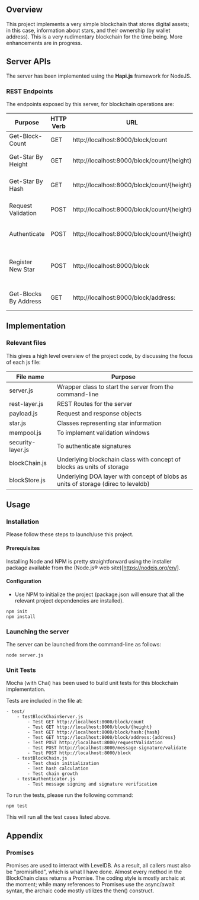 ## Overview

This project implements a very simple blockchain that stores digital assets; in this case, information about stars, and their ownership (by wallet address). This is a very rudimentary blockchain for the time being. More enhancements are in progress.

## Server APIs
The server has been implemented using the **Hapi.js** framework for NodeJS.

### REST Endpoints

The endpoints exposed by this server, for blockchain operations are:

| Purpose  | HTTP Verb | URL | Request-Body | Expected-Response |
| ------------- | ---------- | --- | ---------------------- | --- |
| Get-Block-Count  | GET  |  http://localhost:8000/block/count |     | "{count}" |
| Get-Star By Height | GET  |  http://localhost:8000/block/count/{height} | | "{JSON-of-block-object}" |
| Get-Star By Hash | GET  |  http://localhost:8000/block/count/{height} | | "{JSON-of-block-object}" |
| Request Validation  | POST  |  http://localhost:8000/block/count/{height} | | "{JSON-of-block-object}" |
| Authenticate  | POST  |  http://localhost:8000/block/count/{height} | | "{JSON-of-block-object}" |
| Register New Star  | POST  | http://localhost:8000/block  | { "body" : "{<Star Record(Digital Asset) JSON>" } | |
| Get-Blocks By Address | GET  |  http://localhost:8000/block/address:<Address> | | "{JSON List of Blocks}" |

## Implementation

### Relevant files

This gives a high level overview of the project code, by discussing the focus of each js file:

 | File name        | Purpose  |
 | ---------        | -------  |
 | server.js        | Wrapper class to start the server from the command-line |
 | rest-layer.js    | REST Routes for the server |
 | payload.js       | Request and response objects |
 | star.js          | Classes representing star information |
 | mempool.js       | To implement validation windows |
 | security-layer.js| To authenticate signatures |
 | blockChain.js    | Underlying blockchain class with concept of blocks as units of storage |
 | blockStore.js    | Underlying DOA layer with concept of blobs as units of storage (direc to leveldb) |

## Usage

### Installation

Please follow these steps to launch/use this project.

#### Prerequisites

Installing Node and NPM is pretty straightforward using the installer package available from the (Node.js® web site)[https://nodejs.org/en/].

#### Configuration

- Use NPM to initialize the project (package.json will ensure that all the relevant project dependencies are installed).
```
npm init
npm install
```

### Launching the server

The server can be launched from the command-line as follows:

```
node server.js
```

### Unit Tests

Mocha (with Chai) has been used to build unit tests for this blockchain implementation.

Tests are included in the file at:
```
- test/
    - testBlockChainServer.js
        - Test GET http://localhost:8000/block/count
        - Test GET http://localhost:8000/block/{height}
        - Test GET http://localhost:8000/block/hash:{hash}
        - Test GET http://localhost:8000/block/address:{address}
        - Test POST http://localhost:8000/requestValidation
        - Test POST http://localhost:8000/message-signature/validate
        - Test POST http://localhost:8000/block
    - testBlockChain.js
        - Test chain initialization
        - Test hash calculation
        - Test chain growth
    - testAuthenticator.js
        - Test message signing and signature verification
```

To run the tests, please run the following command:
```
npm test
```
This will run all the test cases listed above.

## Appendix

### Promises

Promises are used to interact with LevelDB. As a result, all callers must also be "promisified", which is what I have done. Almost every method in the BlockChain class returns a Promise. The coding style is mostly archaic at the moment; while many references to Promises use the async/await syntax, the archaic code mostly utilizes the then() construct.

